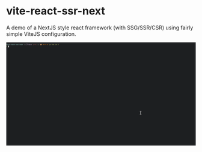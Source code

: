 # vite-react-ssr-next

A demo of a NextJS style react framework (with SSG/SSR/CSR) using fairly simple ViteJS configuration.

![building the demo with SSG and showing off incremental loading](video.gif)
